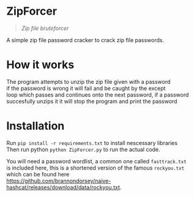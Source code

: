 # ZipForcer
> *Zip file bruteforcer*

A simple zip file password cracker to crack zip file passwords.

# How it works

The program attempts to unzip the zip file given with a password\
if the password is wrong it will fail and be caught by the except\
loop which passes and continues onto the next password, if a password\
succesfully unzips it it will stop the program and print the password

# Installation

Run `pip install -r requirements.txt` to install nescessary libraries\
Then run python `python ZipForcer.py` to run the actual code.

You will need a password wordlist, a common one called `fasttrack.txt`\
is included here, this is a shortened version of the famous `rockyou.txt`\
which can be found here\
https://github.com/brannondorsey/naive-hashcat/releases/download/data/rockyou.txt.
